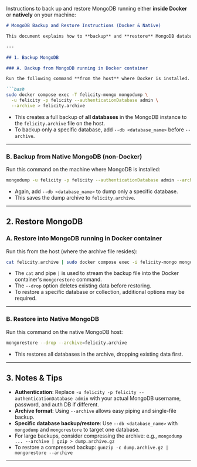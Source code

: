 Instructions to back up and restore MongoDB running either **inside Docker** or **natively** on your machine:

````markdown
# MongoDB Backup and Restore Instructions (Docker & Native)

This document explains how to **backup** and **restore** MongoDB databases running either in a **Docker container** or on a **native host**.

---

## 1. Backup MongoDB

### A. Backup from MongoDB running in Docker container

Run the following command **from the host** where Docker is installed. Replace `felicity-mongo` with your MongoDB container name, and adjust username/password/database as needed.

```bash
sudo docker compose exec -T felicity-mongo mongodump \
  -u felicity -p felicity --authenticationDatabase admin \
  --archive > felicity.archive
````

* This creates a full backup of **all databases** in the MongoDB instance to the `felicity.archive` file on the host.
* To backup only a specific database, add `--db <database_name>` before `--archive`.

---

### B. Backup from Native MongoDB (non-Docker)

Run this command on the machine where MongoDB is installed:

```bash
mongodump -u felicity -p felicity --authenticationDatabase admin --archive > felicity.archive
```

* Again, add `--db <database_name>` to dump only a specific database.
* This saves the dump archive to `felicity.archive`.

---

## 2. Restore MongoDB

### A. Restore into MongoDB running in Docker container

Run this from the host (where the archive file resides):

```bash
cat felicity.archive | sudo docker compose exec -i felicity-mongo mongorestore --drop --archive
```

* The `cat` and pipe `|` is used to stream the backup file into the Docker container's `mongorestore` command.
* The `--drop` option deletes existing data before restoring.
* To restore a specific database or collection, additional options may be required.

---

### B. Restore into Native MongoDB

Run this command on the native MongoDB host:

```bash
mongorestore --drop --archive=felicity.archive
```

* This restores all databases in the archive, dropping existing data first.

---

## 3. Notes & Tips

* **Authentication**: Replace `-u felicity -p felicity --authenticationDatabase admin` with your actual MongoDB username, password, and auth DB if different.
* **Archive format**: Using `--archive` allows easy piping and single-file backup.
* **Specific database backup/restore**: Use `--db <database_name>` with `mongodump` and `mongorestore` to target one database.
* For large backups, consider compressing the archive: e.g., `mongodump ... --archive | gzip > dump.archive.gz`
* To restore a compressed backup: `gunzip -c dump.archive.gz | mongorestore --archive`

---